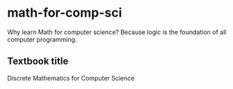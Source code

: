 # math-for-comp-sci
Why learn Math for computer science? Because logic is the foundation of all computer programming.

## Textbook title
Discrete Mathematics for Computer Science 